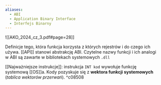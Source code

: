 ```yaml
---
aliases:
  - ABI
  - Application Binary Interface
  - Interfejs Binarny
---
```

![[AKO_2024_cz_3.pdf#page=28]]

Definicje tego, która funkcja korzysta z których rejestrów i do czego ich używa.
[[API]] stanowi abstrakcję ABI. Czytelne nazwy funkcji i ich analogi w ABI są zawarte w bibliotekach systemowych `.dll`

[[Najważniejsze instrukcje]]: instrukcja `INT kod` wywołuje funkcję systemową [[OS]]a.
Kody pozyskuje się z **wektora funkcji systemowych** (*tablica wektorów przerwań*). ^c08508